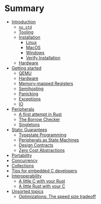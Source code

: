 # Summary

<!--

Definition of the organization of this book is still a work in process.

Refer to https://github.com/rust-embedded/book/issues for
more information and coordination

-->

- [Introduction](./intro/index.md)
    - [`no_std`](./intro/no-std.md)
    - [Tooling](./intro/tooling.md)
    - [Installation](./intro/install.md)
        - [Linux](./intro/install/linux.md)
        - [MacOS](./intro/install/macos.md)
        - [Windows](./intro/install/windows.md)
        - [Verify Installation](./intro/install/verify.md)
    - [Hardware](./intro/hardware.md)
- [Getting started](./start/index.md)
  - [QEMU](./start/qemu.md)
  - [Hardware](./start/hardware.md)
  - [Memory-mapped Registers](./start/registers.md)
  - [Semihosting](./start/semihosting.md)
  - [Panicking](./start/panicking.md)
  - [Exceptions](./start/exceptions.md)
  - [IO](./start/io.md)
- [Peripherals](./peripherals/index.md)
    - [A first attempt in Rust](./peripherals/a-first-attempt.md)
    - [The Borrow Checker](./peripherals/borrowck.md)
    - [Singletons](./peripherals/singletons.md)
- [Static Guarantees](./static-guarantees/index.md)
    - [Typestate Programming](./static-guarantees/typestate-programming.md)
    - [Peripherals as State Machines](./static-guarantees/state-machines.md)
    - [Design Contracts](./static-guarantees/design-contracts.md)
    - [Zero Cost Abstractions](./static-guarantees/zero-cost-abstractions.md)
- [Portability](./portability/index.md)
- [Concurrency](./concurrency/index.md)
- [Collections](./collections/index.md)
- [Tips for embedded C developers](./c-tips/index.md)
    <!-- TODO: Define Sections -->
- [Interoperability](./interoperability/index.md)
    - [A little C with your Rust](./interoperability/c-with-rust.md)
    - [A little Rust with your C](./interoperability/rust-with-c.md)
- [Unsorted topics](./unsorted/index.md)
  - [Optimizations: The speed size tradeoff](./unsorted/speed-vs-size.md)
